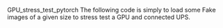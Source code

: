 GPU_stress_test_pytorch
The following code is simply to load some Fake images of a given size to stress test a GPU and connected UPS.
